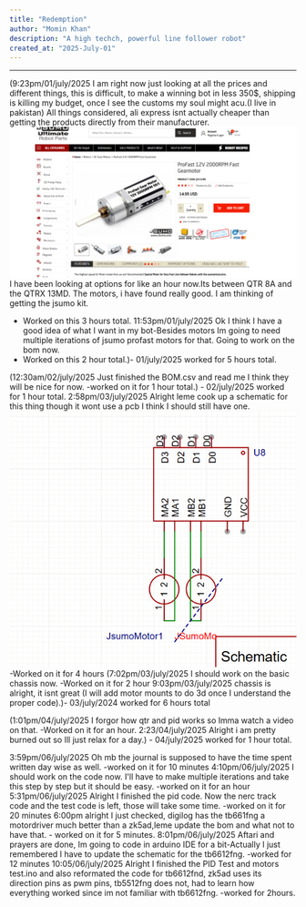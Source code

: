 ```yaml
---
title: "Redemption"
author: "Momin Khan"
description: "A high techch, powerful line follower robot"
created_at: "2025-July-01"
---
```



---
(9:23pm/01/july/2025
I am right now just looking at all the prices and different things, this is difficult, to make a winning bot in less 350$, shipping is killing my budget, once I see the customs my soul might acu.(I live in pakistan) All things considered, ali express isnt actually cheaper than getting the products directly from their manufacturer. ![alt text](image.png)
I have been looking at options for like an hour now.Its between QTR 8A and the QTRX 13MD. The motors, i have found really good. I am thinking of getting the jsumo kit.
- Worked on this 3 hours total.
11:53pm/01/july/2025
Ok I think I have a good idea of what I want in my bot-Besides motors Im going to need multiple iterations of jsumo profast motors for that. Going to work on the bom now.
- Worked on this 2 hour total.)- 01/july/2025 worked for 5 hours total.

(12:30am/02/july/2025
Just finished the BOM.csv and read me I think they will be nice for now.
-worked on it for 1 hour total.) - 02/july/2025 worked for 1 hour total.
2:58pm/03/july/2025
Alright leme cook up a schematic for this thing though it wont use a pcb I think I should still have one.![alt text](image-1.png)
-Worked on it for 4 hours
(7:02pm/03/july/2025
I should work on the basic chassis now.
-Worked on it for 2 hour
9:03pm/03/july/2025
chassis is alright, it isnt great (I will add motor mounts to do 3d once I understand the proper code).)- 03/july/2024 worked for 6 hours total

(1:01pm/04/july/2025
I forgor how qtr and pid works so Imma watch a video on that.
-Worked on it for an hour. 
2:23/04/july/2025
Alright i am pretty burned out so Ill just relax for a day.) - 04/july/2025 worked for 1 hour total.

3:59pm/06/july/2025
Oh mb the journal is supposed to have the time spent written day wise as well.
-worked on it for 10 minutes
4:10pm/06/july/2025
I should work on the code now. I'll  have to make multiple iterations and take this step by step but it should be easy. -worked on it for an hour
5:31pm/06/july/2025
Alright I finished the pid code. Now the nerc track code and the test code is left, those will take some time. -worked on it for 20 minutes
6:00pm alright I just checked, digilog has the tb661fng a motordriver much better than a zk5ad,leme update the bom and what not to have that. - worked on it for 5 minutes.
8:01pm/06/july/2025
Aftari and prayers are done, Im going to code in arduino IDE for a bit-Actually I just remembered I have to update the schematic for the tb6612fng. -worked for 12 minutes
10:05/06/july/2025
Alright I finished the PID Test and motors test.ino and also reformated the code for tb6612fnd, zk5ad uses its direction pins as pwm pins, tb5512fng does not, had to learn how everything worked since im not familiar with tb6612fng. -worked for 2hours.